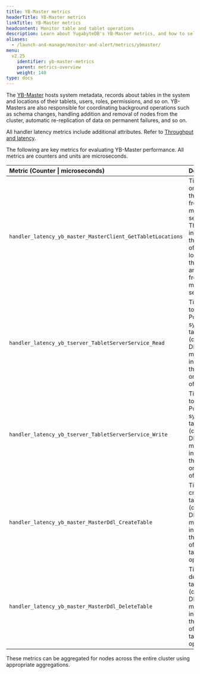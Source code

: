 ```yaml
---
title: YB-Master metrics
headerTitle: YB-Master metrics
linkTitle: YB-Master metrics
headcontent: Monitor table and tablet operations
description: Learn about YugabyteDB's YB-Master metrics, and how to select and use the metrics.
aliases:
  - /launch-and-manage/monitor-and-alert/metrics/ybmaster/
menu:
  v2.25
    identifier: yb-master-metrics
    parent: metrics-overview
    weight: 140
type: docs
---
```


The [YB-Master](../../../../architecture/yb-master/) hosts system metadata, records about tables in the system and locations of their tablets, users, roles, permissions, and so on. YB-Masters are also responsible for coordinating background operations such as schema changes, handling addition and removal of nodes from the cluster, automatic re-replication of data on permanent failures, and so on.

All handler latency metrics include additional attributes. Refer to [Throughput and latency](../throughput/).

The following are key metrics for evaluating YB-Master performance. All metrics are counters and units are microseconds.

| Metric (Counter \| microseconds) | Description |
| :--- | :--- |
| `handler_latency_yb_master_MasterClient_GetTabletLocations` | Time spent on fetching the replicas from the master servers. This metric includes the number of times the locations of the replicas are fetched from the master server.
| `handler_latency_yb_tserver_TabletServerService_Read` | Time to read the PostgreSQL system tables (during DDL). This metric includes the count or number of reads.
| `handler_latency_yb_tserver_TabletServerService_Write` | Time to write the PostgreSQL system tables (during DDL). This metric includes the count or number of writes.
| `handler_latency_yb_master_MasterDdl_CreateTable` | Time to create a table (during DDL). This metric includes the count of create table operations.
| `handler_latency_yb_master_MasterDdl_DeleteTable` | Time to delete a table (during DDL). This metric includes the count of delete table operations.

<!-- | Metrics | Unit | Type | Description |
| :------ | :--- | :--- | :---------- |
| `handler_latency_yb_master_MasterClient_GetTabletLocations` | The number of microseconds spent on fetching the replicas from the master servers. This metric includes the number of times the locations of the replicas are fetched from the master server. |
| `handler_latency_yb_tserver_TabletServerService_Read` | The time in microseconds to read the PostgreSQL system tables (during DDL). This metric includes the count or number of reads. |
| `handler_latency_yb_tserver_TabletServerService_Write` | The time in microseconds to write the PostgreSQL system tables (during DDL). This metric includes the count or number of writes. |
| `handler_latency_yb_master_MasterDdl_CreateTable` | The time in microseconds to create a table (during DDL). This metric includes the count of create table operations.|
| `handler_latency_yb_master_MasterDdl_DeleteTable` | The time in microseconds to delete a table (during DDL). This metric includes the count of delete table operations.| -->

These metrics can be aggregated for nodes across the entire cluster using appropriate aggregations.
